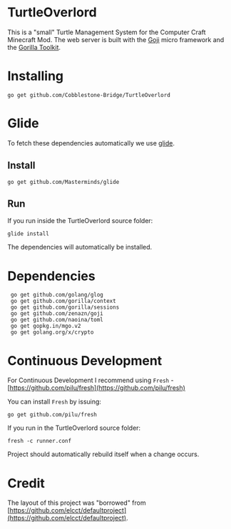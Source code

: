 # TurtleOverlord
This is a "small" Turtle Management System for the Computer Craft Minecraft Mod. The web server is built with the [Goji](http://github.com/zenazn/goji) micro framework and the [Gorilla Toolkit](http://github.com/gorilla).

# Installing

```
go get github.com/Cobblestone-Bridge/TurtleOverlord
```

# Glide
To fetch these dependencies automatically we use [glide](http://github.com/Masterminds/glide).

## Install

```
go get github.com/Masterminds/glide
```

## Run
If you run inside the TurtleOverlord source folder:

```
glide install
```

The dependencies will automatically be installed.

# Dependencies

```
 go get github.com/golang/glog
 go get github.com/gorilla/context
 go get github.com/gorilla/sessions
 go get github.com/zenazn/goji
 go get github.com/naoina/toml
 go get gopkg.in/mgo.v2
 go get golang.org/x/crypto
```

# Continuous Development
For Continuous Development I recommend using `Fresh` - [https://github.com/pilu/fresh](https://github.com/pilu/fresh)

You can install `Fresh` by issuing:

```
go get github.com/pilu/fresh
```

If you run in the TurtleOverlord source folder:

```
fresh -c runner.conf
```

Project should automatically rebuild itself when a change occurs.

# Credit
The layout of this project was "borrowed" from [https://github.com/elcct/defaultproject](https://github.com/elcct/defaultproject).
